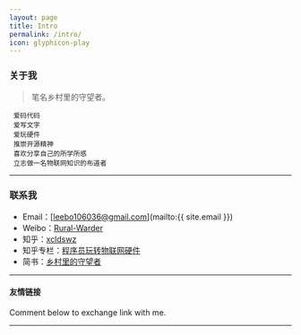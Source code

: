 ```yaml
---
layout: page
title: Intro
permalink: /intro/
icon: glyphicon-play
---
```


### 关于我

> 笔名乡村里的守望者。  
  
     爱码代码   
     爱写文字      
     爱玩硬件
     推崇开源精神
     喜欢分享自己的所学所感  
     立志做一名物联网知识的布道者
  

   

---

### 联系我

* Email：[leebo106036@gmail.com](mailto:{{ site.email }})
* Weibo：[Rural-Warder](http://weibo.com/u/5650708993/)
* 知乎：[xcldswz](https://www.zhihu.com/people/xcldswz)
* 知乎专栏：[程序员玩转物联网硬件](https://zhuanlan.zhihu.com/ioters)
* 简书：[乡村里的守望者](http://www.jianshu.com/users/e67611a6379b/)


---

#### 友情链接


Comment below to exchange link with me.  

---
